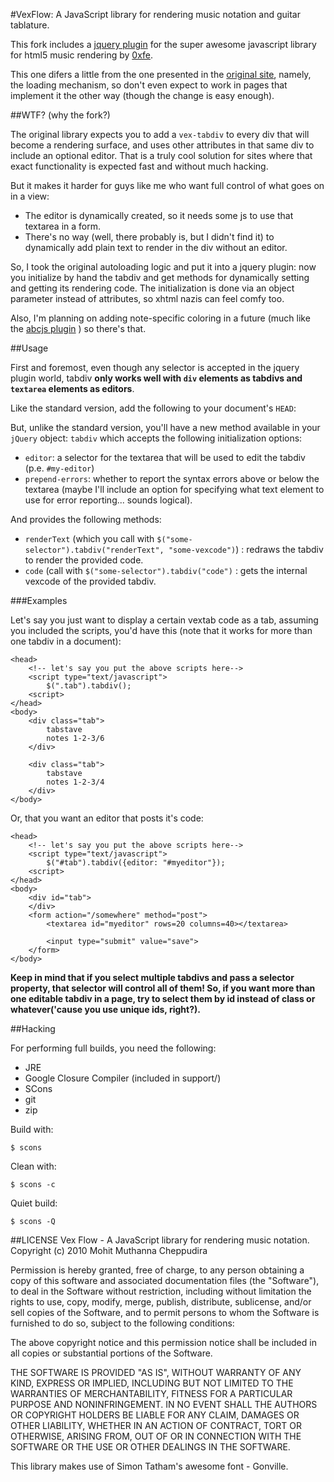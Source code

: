 #VexFlow: A JavaScript library for rendering music notation and guitar tablature.

This fork includes a [jquery plugin](http://docs.jquery.com/Plugins/Authoring) for the super awesome javascript library for html5 music rendering by [0xfe](http://0xfe.blogspot.com).

This one difers a little from the one presented in the [original site](http://www.vexflow.com), namely, the loading mechanism, so don't even expect to work in pages that implement it the other way (though the change is easy enough).

##WTF? (why the fork?)

The original library expects you to add a `vex-tabdiv` to every div that will become a rendering surface, and uses other attributes in that same div to include an optional editor. That is a truly cool solution for sites where that exact functionality is expected fast and without much hacking.

But it makes it harder for guys like me who want full control of what goes on in a view:

*   The editor is dynamically created, so it needs some js to use that textarea in a form.
*   There's no way (well, there probably is, but I didn't find it) to dynamically add plain text to render in the div without an editor.

So, I took the original autoloading logic and put it into a jquery plugin: now you initialize by hand the tabdiv and get methods for dynamically setting and getting its rendering code. The initialization is done via an object parameter instead of attributes, so xhtml nazis can feel comfy too.

Also, I'm planning on adding note-specific coloring in a future (much like the [abcjs plugin](http://code.google.com/p/abcjs/) ) so there's that.

##Usage

First and foremost, even though any selector is accepted in the jquery plugin world, tabdiv **only works well with `div` elements as tabdivs and `textarea` elements as editors**.

Like the standard version, add the following to your document's `HEAD`:
    <script 
      src="http://ajax.googleapis.com/ajax/libs/jquery/1.4/jquery.min.js"></script>
    <script src="http://path/to/vexflow.js"></script>
    <script src="http://path/to/vextabdiv.js"></script>
    <link href="http://path/to/tabdiv.css" media="screen" rel="Stylesheet" type="text/css" /> 

But, unlike the standard version, you'll have a new method available in your `jQuery` object:  `tabdiv`
which accepts the following initialization options:
    
*   `editor`: a selector for the textarea that will be used to edit the tabdiv (p.e. `#my-editor`)
*   `prepend-errors`: whether to report the syntax errors above or below the textarea
(maybe I'll include an option for specifying what text element to use for error reporting... sounds logical).

And provides the following methods:

*   `renderText` (which you call with `$("some-selector").tabdiv("renderText", "some-vexcode")`) : redraws the tabdiv to render the provided code.
*   `code` (call with `$("some-selector").tabdiv("code")` : gets the internal vexcode of the provided tabdiv.

###Examples

Let's say you just want to display a certain vextab code as a tab, assuming you included the scripts, you'd have this (note that it works for more than one tabdiv in a document):

    <head>
        <!-- let's say you put the above scripts here-->
        <script type="text/javascript">
            $(".tab").tabdiv();            
        <script>
    </head>
    <body>
        <div class="tab">
            tabstave
            notes 1-2-3/6
        </div>
        
        <div class="tab">
            tabstave
            notes 1-2-3/4
        </div>
    </body>

Or, that you want an editor that posts it's code:

    <head>
        <!-- let's say you put the above scripts here-->
        <script type="text/javascript">
            $("#tab").tabdiv({editor: "#myeditor"});            
        <script>
    </head>
    <body>
        <div id="tab">
        </div>
        <form action="/somewhere" method="post">
            <textarea id="myeditor" rows=20 columns=40></textarea>

            <input type="submit" value="save">
        </form>
    </body>

**Keep in mind that if you select multiple tabdivs and pass a selector property, that selector will control all of them! So, if you want more than one editable tabdiv in a page, try to select them by id instead of class or whatever('cause you use unique ids, right?).**

##Hacking

For performing full builds, you need the following:

  * JRE
  * Google Closure Compiler (included in support/)
  * SCons
  * git
  * zip

Build with:

    $ scons

Clean with:

    $ scons -c

Quiet build:

    $ scons -Q


##LICENSE
Vex Flow - A JavaScript library for rendering music notation.
Copyright (c) 2010 Mohit Muthanna Cheppudira

Permission is hereby granted, free of charge, to any person obtaining a copy
of this software and associated documentation files (the "Software"), to deal
in the Software without restriction, including without limitation the rights
to use, copy, modify, merge, publish, distribute, sublicense, and/or sell
copies of the Software, and to permit persons to whom the Software is
furnished to do so, subject to the following conditions:

The above copyright notice and this permission notice shall be included in
all copies or substantial portions of the Software.

THE SOFTWARE IS PROVIDED "AS IS", WITHOUT WARRANTY OF ANY KIND, EXPRESS OR
IMPLIED, INCLUDING BUT NOT LIMITED TO THE WARRANTIES OF MERCHANTABILITY,
FITNESS FOR A PARTICULAR PURPOSE AND NONINFRINGEMENT. IN NO EVENT SHALL THE
AUTHORS OR COPYRIGHT HOLDERS BE LIABLE FOR ANY CLAIM, DAMAGES OR OTHER
LIABILITY, WHETHER IN AN ACTION OF CONTRACT, TORT OR OTHERWISE, ARISING FROM,
OUT OF OR IN CONNECTION WITH THE SOFTWARE OR THE USE OR OTHER DEALINGS IN
THE SOFTWARE.

This library makes use of Simon Tatham's awesome font - Gonville.
